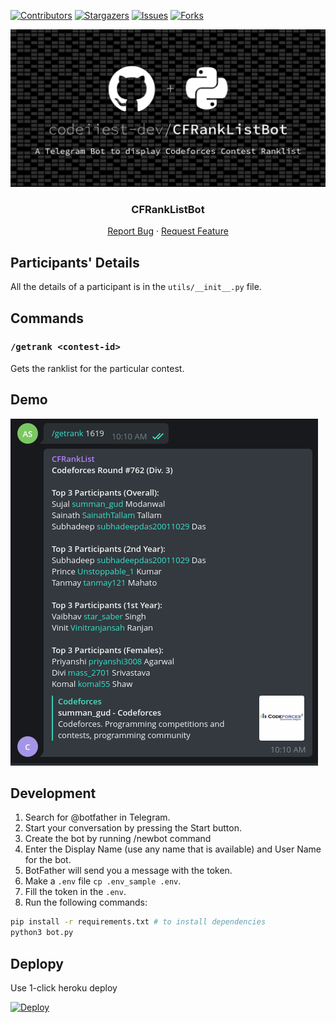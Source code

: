 [![Contributors][contributors-shield]][contributors-url]
[![Stargazers][stars-shield]][stars-url]
[![Issues][issues-shield]][issues-url]
[![Forks][forks-shield]][forks-url]

<div align="center">
  <a href="https://github.com/codeiiest-dev/CFRankListBot">
    <img src=".github/assets/banner.png" alt="Logo">
  </a>

  <h3 align="center">CFRankListBot</h3>

  <p align="center">
    <a href="https://github.com/codeiiest-dev/CFRankListBot/issues">Report Bug</a>
    ·
    <a href="https://github.com/codeiiest-dev/CFRankListBot/issues">Request Feature</a>
  </p>
</div>

## Participants' Details

All the details of a participant is in the `utils/__init__.py` file.

## Commands

### `/getrank <contest-id>`

Gets the ranklist for the particular contest.

## Demo

![demo](./.github/assets/sample.png)

## Development

1. Search for @botfather in Telegram.
2. Start your conversation by pressing the Start button.
3. Create the bot by running /newbot command
4. Enter the Display Name (use any name that is available) and User Name for the bot.
5. BotFather will send you a message with the token.
6. Make a `.env` file `cp .env_sample .env`.
7. Fill the token in the `.env`.
8. Run the following commands:

```bash
pip install -r requirements.txt # to install dependencies
python3 bot.py
```

## Deplopy

Use 1-click heroku deploy

[![Deploy](https://www.herokucdn.com/deploy/button.svg)](https://heroku.com/deploy?template=https://github.com/codeiiest-dev/CFRankListBot)

[contributors-shield]: https://img.shields.io/github/contributors/codeiiest-dev/CFRankListBot?style=for-the-badge
[contributors-url]: https://github.com/codeiiest-dev/CFRankListBot/graphs/contributors
[forks-shield]: https://img.shields.io/github/forks/codeiiest-dev/CFRankListBot?style=for-the-badge
[forks-url]: https://github.com/codeiiest-dev/CFRankListBot/network/members
[stars-shield]: https://img.shields.io/github/stars/codeiiest-dev/CFRankListBot?style=for-the-badge
[stars-url]: https://github.com/codeiiest-dev/CFRankListBot/stargazers
[issues-shield]: https://img.shields.io/github/issues/codeiiest-dev/CFRankListBot?style=for-the-badge
[issues-url]: https://github.com/codeiiest-dev/CFRankListBot/issues
